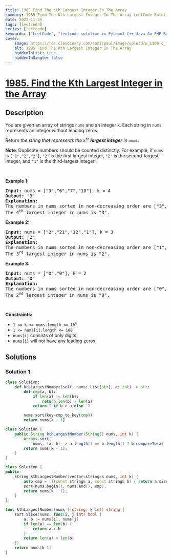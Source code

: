 ```yaml
---
title: 1985 Find The Kth Largest Integer In The Array
summary: 1985 Find The Kth Largest Integer In The Array LeetCode Solution Explained
date: 2022-11-25
tags: [leetcode]
series: [leetcode]
keywords: ["LeetCode", "leetcode solution in Python3 C++ Java Go PHP Ruby Swift TypeScript Rust C# JavaScript C", "1985 Find The Kth Largest Integer In The Array LeetCode Solution Explained in all languages"]
cover:
    image: https://res.cloudinary.com/samirpaul/image/upload/w_1100,c_fit,co_rgb:FFFFFF,l_text:Arial_75_bold:1985 Find The Kth Largest Integer In The Array - Solution Explained/problem-solving.webp
    alt: 1985 Find The Kth Largest Integer In The Array
    hiddenInList: true
    hiddenInSingle: false
---
```



# [1985. Find the Kth Largest Integer in the Array](https://leetcode.com/problems/find-the-kth-largest-integer-in-the-array)


## Description

<p>You are given an array of strings <code>nums</code> and an integer <code>k</code>. Each string in <code>nums</code> represents an integer without leading zeros.</p>

<p>Return <em>the string that represents the </em><code>k<sup>th</sup></code><em><strong> largest integer</strong> in </em><code>nums</code>.</p>

<p><strong>Note</strong>: Duplicate numbers should be counted distinctly. For example, if <code>nums</code> is <code>[&quot;1&quot;,&quot;2&quot;,&quot;2&quot;]</code>, <code>&quot;2&quot;</code> is the first largest integer, <code>&quot;2&quot;</code> is the second-largest integer, and <code>&quot;1&quot;</code> is the third-largest integer.</p>

<p>&nbsp;</p>
<p><strong class="example">Example 1:</strong></p>

<pre>
<strong>Input:</strong> nums = [&quot;3&quot;,&quot;6&quot;,&quot;7&quot;,&quot;10&quot;], k = 4
<strong>Output:</strong> &quot;3&quot;
<strong>Explanation:</strong>
The numbers in nums sorted in non-decreasing order are [&quot;3&quot;,&quot;6&quot;,&quot;7&quot;,&quot;10&quot;].
The 4<sup>th</sup> largest integer in nums is &quot;3&quot;.
</pre>

<p><strong class="example">Example 2:</strong></p>

<pre>
<strong>Input:</strong> nums = [&quot;2&quot;,&quot;21&quot;,&quot;12&quot;,&quot;1&quot;], k = 3
<strong>Output:</strong> &quot;2&quot;
<strong>Explanation:</strong>
The numbers in nums sorted in non-decreasing order are [&quot;1&quot;,&quot;2&quot;,&quot;12&quot;,&quot;21&quot;].
The 3<sup>rd</sup> largest integer in nums is &quot;2&quot;.
</pre>

<p><strong class="example">Example 3:</strong></p>

<pre>
<strong>Input:</strong> nums = [&quot;0&quot;,&quot;0&quot;], k = 2
<strong>Output:</strong> &quot;0&quot;
<strong>Explanation:</strong>
The numbers in nums sorted in non-decreasing order are [&quot;0&quot;,&quot;0&quot;].
The 2<sup>nd</sup> largest integer in nums is &quot;0&quot;.
</pre>

<p>&nbsp;</p>
<p><strong>Constraints:</strong></p>

<ul>
	<li><code>1 &lt;= k &lt;= nums.length &lt;= 10<sup>4</sup></code></li>
	<li><code>1 &lt;= nums[i].length &lt;= 100</code></li>
	<li><code>nums[i]</code> consists of only digits.</li>
	<li><code>nums[i]</code> will not have any leading zeros.</li>
</ul>

## Solutions

### Solution 1

<!-- tabs:start -->

```python
class Solution:
    def kthLargestNumber(self, nums: List[str], k: int) -> str:
        def cmp(a, b):
            if len(a) != len(b):
                return len(b) - len(a)
            return 1 if b > a else -1

        nums.sort(key=cmp_to_key(cmp))
        return nums[k - 1]
```

```java
class Solution {
    public String kthLargestNumber(String[] nums, int k) {
        Arrays.sort(
            nums, (a, b) -> a.length() == b.length() ? b.compareTo(a) : b.length() - a.length());
        return nums[k - 1];
    }
}
```

```cpp
class Solution {
public:
    string kthLargestNumber(vector<string>& nums, int k) {
        auto cmp = [](const string& a, const string& b) { return a.size() == b.size() ? a > b : a.size() > b.size(); };
        sort(nums.begin(), nums.end(), cmp);
        return nums[k - 1];
    }
};
```

```go
func kthLargestNumber(nums []string, k int) string {
	sort.Slice(nums, func(i, j int) bool {
		a, b := nums[i], nums[j]
		if len(a) == len(b) {
			return a > b
		}
		return len(a) > len(b)
	})
	return nums[k-1]
}
```

<!-- tabs:end -->

<!-- end -->
